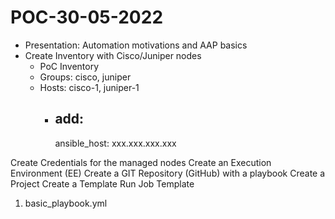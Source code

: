 # POC-30-05-2022


- Presentation: Automation motivations and AAP basics
- Create Inventory with Cisco/Juniper nodes
    - PoC Inventory
    - Groups: cisco, juniper
    - Hosts: cisco-1, juniper-1
        - add: 
            ---
            ansible_host: xxx.xxx.xxx.xxx

Create Credentials for the managed nodes
Create an Execution Environment (EE)
Create a GIT Repository (GitHub) with a playbook 
Create a Project
Create a Template
Run Job Template


1. basic_playbook.yml